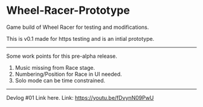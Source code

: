 # Wheel-Racer-Prototype
Game build of Wheel Racer for testing and modifications.

This is v0.1 made for https testing and is an intial prototype.

---------------------------------------

Some work points for this pre-alpha release.

1) Music missing from Race stage.
2) Numbering/Position for Race in UI needed.
3) Solo mode can be time constrained.

---------------------------------------

Devlog #01 Link here.
Link: https://youtu.be/fDvynN09PwU
